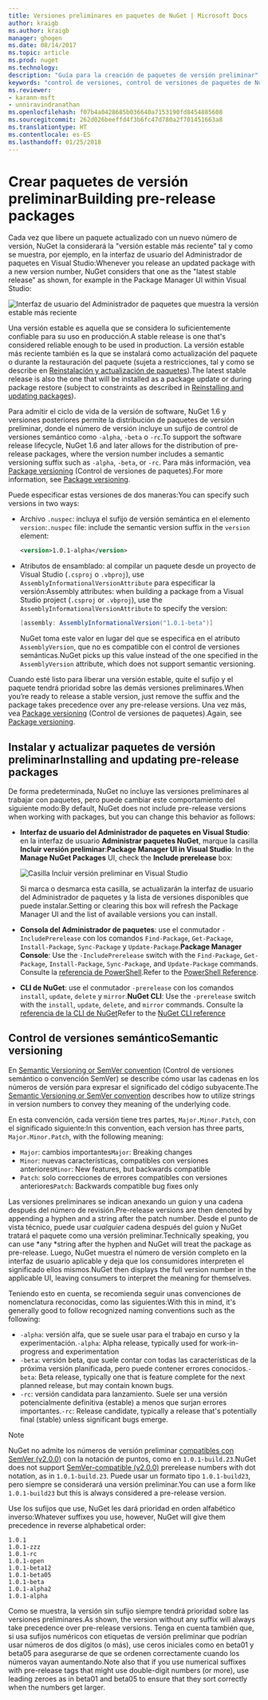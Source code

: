 ```yaml
---
title: Versiones preliminares en paquetes de NuGet | Microsoft Docs
author: kraigb
ms.author: kraigb
manager: ghogen
ms.date: 08/14/2017
ms.topic: article
ms.prod: nuget
ms.technology: 
description: "Guía para la creación de paquetes de versión preliminar"
keywords: "control de versiones, control de versiones de paquetes de NuGet, versiones preliminares de NuGet, paquetes de versiones preliminares de NuGet, versiones de paquetes de versión preliminar, versiones de paquetes RC, versiones de paquetes, control de versiones de semántica de NuGet"
ms.reviewer:
- karann-msft
- unniravindranathan
ms.openlocfilehash: f07b4a0428685b036640a7153190fd8454885608
ms.sourcegitcommit: 262d026beeffd4f3b6fc47d780a2f701451663a8
ms.translationtype: HT
ms.contentlocale: es-ES
ms.lasthandoff: 01/25/2018
---
```

# <a name="building-pre-release-packages"></a><span data-ttu-id="dcf30-104">Crear paquetes de versión preliminar</span><span class="sxs-lookup"><span data-stu-id="dcf30-104">Building pre-release packages</span></span>

<span data-ttu-id="dcf30-105">Cada vez que libere un paquete actualizado con un nuevo número de versión, NuGet la considerará la "versión estable más reciente" tal y como se muestra, por ejemplo, en la interfaz de usuario del Administrador de paquetes en Visual Studio:</span><span class="sxs-lookup"><span data-stu-id="dcf30-105">Whenever you release an updated package with a new version number, NuGet considers that one as the "latest stable release" as shown, for example in the Package Manager UI within Visual Studio:</span></span>

![Interfaz de usuario del Administrador de paquetes que muestra la versión estable más reciente](media/Prerelease_01-LatestStable.png)

<span data-ttu-id="dcf30-107">Una versión estable es aquella que se considera lo suficientemente confiable para su uso en producción.</span><span class="sxs-lookup"><span data-stu-id="dcf30-107">A stable release is one that's considered reliable enough to be used in production.</span></span> <span data-ttu-id="dcf30-108">La versión estable más reciente también es la que se instalará como actualización del paquete o durante la restauración del paquete (sujeta a restricciones, tal y como se describe en [Reinstalación y actualización de paquetes](../consume-packages/reinstalling-and-updating-packages.md)).</span><span class="sxs-lookup"><span data-stu-id="dcf30-108">The latest stable release is also the one that will be installed as a package update or during package restore (subject to constraints as described in [Reinstalling and updating packages](../consume-packages/reinstalling-and-updating-packages.md)).</span></span>

<span data-ttu-id="dcf30-109">Para admitir el ciclo de vida de la versión de software, NuGet 1.6 y versiones posteriores permite la distribución de paquetes de versión preliminar, donde el número de versión incluye un sufijo de control de versiones semántico como `-alpha`, `-beta` o `-rc`.</span><span class="sxs-lookup"><span data-stu-id="dcf30-109">To support the software release lifecycle, NuGet 1.6 and later allows for the distribution of pre-release packages, where the version number includes a semantic versioning suffix such as `-alpha`, `-beta`, or `-rc`.</span></span> <span data-ttu-id="dcf30-110">Para más información, vea [Package versioning](../reference/package-versioning.md#pre-release-versions) (Control de versiones de paquetes).</span><span class="sxs-lookup"><span data-stu-id="dcf30-110">For more information, see [Package versioning](../reference/package-versioning.md#pre-release-versions).</span></span>

<span data-ttu-id="dcf30-111">Puede especificar estas versiones de dos maneras:</span><span class="sxs-lookup"><span data-stu-id="dcf30-111">You can specify such versions in two ways:</span></span>

- <span data-ttu-id="dcf30-112">Archivo `.nuspec`: incluya el sufijo de versión semántica en el elemento `version`:</span><span class="sxs-lookup"><span data-stu-id="dcf30-112">`.nuspec` file: include the semantic version suffix in the `version` element:</span></span>

    ```xml
    <version>1.0.1-alpha</version>
    ```

- <span data-ttu-id="dcf30-113">Atributos de ensamblado: al compilar un paquete desde un proyecto de Visual Studio (`.csproj` o `.vbproj`), use `AssemblyInformationalVersionAttribute` para especificar la versión:</span><span class="sxs-lookup"><span data-stu-id="dcf30-113">Assembly attributes: when building a package from a Visual Studio project (`.csproj` or `.vbproj`), use the `AssemblyInformationalVersionAttribute` to specify the version:</span></span>

    ```cs
    [assembly: AssemblyInformationalVersion("1.0.1-beta")]
    ```

    <span data-ttu-id="dcf30-114">NuGet toma este valor en lugar del que se especifica en el atributo `AssemblyVersion`, que no es compatible con el control de versiones semánticas.</span><span class="sxs-lookup"><span data-stu-id="dcf30-114">NuGet picks up this value instead of the one specified in the `AssemblyVersion` attribute, which does not support semantic versioning.</span></span>

<span data-ttu-id="dcf30-115">Cuando esté listo para liberar una versión estable, quite el sufijo y el paquete tendrá prioridad sobre las demás versiones preliminares.</span><span class="sxs-lookup"><span data-stu-id="dcf30-115">When you’re ready to release a stable version, just remove the suffix and the package takes precedence over any pre-release versions.</span></span> <span data-ttu-id="dcf30-116">Una vez más, vea [Package versioning](../reference/package-versioning.md#pre-release-versions) (Control de versiones de paquetes).</span><span class="sxs-lookup"><span data-stu-id="dcf30-116">Again, see [Package versioning](../reference/package-versioning.md#pre-release-versions).</span></span>

## <a name="installing-and-updating-pre-release-packages"></a><span data-ttu-id="dcf30-117">Instalar y actualizar paquetes de versión preliminar</span><span class="sxs-lookup"><span data-stu-id="dcf30-117">Installing and updating pre-release packages</span></span>

<span data-ttu-id="dcf30-118">De forma predeterminada, NuGet no incluye las versiones preliminares al trabajar con paquetes, pero puede cambiar este comportamiento del siguiente modo:</span><span class="sxs-lookup"><span data-stu-id="dcf30-118">By default, NuGet does not include pre-release versions when working with packages, but you can change this behavior as follows:</span></span>

- <span data-ttu-id="dcf30-119">**Interfaz de usuario del Administrador de paquetes en Visual Studio**: en la interfaz de usuario **Administrar paquetes NuGet**, marque la casilla **Incluir versión preliminar**:</span><span class="sxs-lookup"><span data-stu-id="dcf30-119">**Package Manager UI in Visual Studio**: In the **Manage NuGet Packages** UI, check the **Include prerelease** box:</span></span>

    ![Casilla Incluir versión preliminar en Visual Studio](media/Prerelease_02-CheckPrerelease.png)

    <span data-ttu-id="dcf30-121">Si marca o desmarca esta casilla, se actualizarán la interfaz de usuario del Administrador de paquetes y la lista de versiones disponibles que puede instalar.</span><span class="sxs-lookup"><span data-stu-id="dcf30-121">Setting or clearing this box will refresh the Package Manager UI and the list of available versions you can install.</span></span>

- <span data-ttu-id="dcf30-122">**Consola del Administrador de paquetes**: use el conmutador `-IncludePrerelease` con los comandos `Find-Package`, `Get-Package`, `Install-Package`, `Sync-Package` y `Update-Package`.</span><span class="sxs-lookup"><span data-stu-id="dcf30-122">**Package Manager Console**: Use the `-IncludePrerelease` switch with the `Find-Package`, `Get-Package`, `Install-Package`, `Sync-Package`, and `Update-Package` commands.</span></span> <span data-ttu-id="dcf30-123">Consulte la [referencia de PowerShell](../tools/powershell-reference.md).</span><span class="sxs-lookup"><span data-stu-id="dcf30-123">Refer to the [PowerShell Reference](../tools/powershell-reference.md).</span></span>

- <span data-ttu-id="dcf30-124">**CLI de NuGet**: use el conmutador `-prerelease` con los comandos `install`, `update`, `delete` y `mirror`.</span><span class="sxs-lookup"><span data-stu-id="dcf30-124">**NuGet CLI**: Use the `-prerelease` switch with the `install`, `update`, `delete`, and `mirror` commands.</span></span> <span data-ttu-id="dcf30-125">Consulte la [referencia de la CLI de NuGet](../tools/nuget-exe-cli-reference.md)</span><span class="sxs-lookup"><span data-stu-id="dcf30-125">Refer to the [NuGet CLI reference](../tools/nuget-exe-cli-reference.md)</span></span>

## <a name="semantic-versioning"></a><span data-ttu-id="dcf30-126">Control de versiones semántico</span><span class="sxs-lookup"><span data-stu-id="dcf30-126">Semantic versioning</span></span>

<span data-ttu-id="dcf30-127">En [Semantic Versioning or SemVer convention](http://semver.org/spec/v1.0.0.html) (Control de versiones semántico o convención SemVer) se describe cómo usar las cadenas en los números de versión para expresar el significado del código subyacente.</span><span class="sxs-lookup"><span data-stu-id="dcf30-127">The [Semantic Versioning or SemVer convention](http://semver.org/spec/v1.0.0.html) describes how to utilize strings in version numbers to convey they meaning of the underlying code.</span></span>

<span data-ttu-id="dcf30-128">En esta convención, cada versión tiene tres partes, `Major.Minor.Patch`, con el significado siguiente:</span><span class="sxs-lookup"><span data-stu-id="dcf30-128">In this convention, each version has three parts, `Major.Minor.Patch`, with the following meaning:</span></span>

- <span data-ttu-id="dcf30-129">`Major`: cambios importantes</span><span class="sxs-lookup"><span data-stu-id="dcf30-129">`Major`: Breaking changes</span></span>
- <span data-ttu-id="dcf30-130">`Minor`: nuevas características, compatibles con versiones anteriores</span><span class="sxs-lookup"><span data-stu-id="dcf30-130">`Minor`: New features, but backwards compatible</span></span>
- <span data-ttu-id="dcf30-131">`Patch`: solo correcciones de errores compatibles con versiones anteriores</span><span class="sxs-lookup"><span data-stu-id="dcf30-131">`Patch`: Backwards compatible bug fixes only</span></span>

<span data-ttu-id="dcf30-132">Las versiones preliminares se indican anexando un guion y una cadena después del número de revisión.</span><span class="sxs-lookup"><span data-stu-id="dcf30-132">Pre-release versions are then denoted by appending a hyphen and a string after the patch number.</span></span> <span data-ttu-id="dcf30-133">Desde el punto de vista técnico, puede usar *cualquier* cadena después del guion y NuGet tratará el paquete como una versión preliminar.</span><span class="sxs-lookup"><span data-stu-id="dcf30-133">Technically speaking, you can use *any *string after the hyphen and NuGet will treat the package as pre-release.</span></span> <span data-ttu-id="dcf30-134">Luego, NuGet muestra el número de versión completo en la interfaz de usuario aplicable y deja que los consumidores interpreten el significado ellos mismos.</span><span class="sxs-lookup"><span data-stu-id="dcf30-134">NuGet then displays the full version number in the applicable UI, leaving consumers to interpret the meaning for themselves.</span></span>

<span data-ttu-id="dcf30-135">Teniendo esto en cuenta, se recomienda seguir unas convenciones de nomenclatura reconocidas, como las siguientes:</span><span class="sxs-lookup"><span data-stu-id="dcf30-135">With this in mind, it's generally good to follow recognized naming conventions such as the following:</span></span>

- <span data-ttu-id="dcf30-136">`-alpha`: versión alfa, que se suele usar para el trabajo en curso y la experimentación.</span><span class="sxs-lookup"><span data-stu-id="dcf30-136">`-alpha`: Alpha release, typically used for work-in-progress and experimentation</span></span>
- <span data-ttu-id="dcf30-137">`-beta`: versión beta, que suele contar con todas las características de la próxima versión planificada, pero puede contener errores conocidos.</span><span class="sxs-lookup"><span data-stu-id="dcf30-137">`-beta`: Beta release, typically one that is feature complete for the next planned release, but may contain known bugs.</span></span>
- <span data-ttu-id="dcf30-138">`-rc`: versión candidata para lanzamiento. Suele ser una versión potencialmente definitiva (estable) a menos que surjan errores importantes.</span><span class="sxs-lookup"><span data-stu-id="dcf30-138">`-rc`: Release candidate, typically a release that's potentially final (stable) unless significant bugs emerge.</span></span>

> [!Note]
> <span data-ttu-id="dcf30-139">NuGet no admite los números de versión preliminar [compatibles con SemVer (v2.0.0)](http://semver.org/spec/v2.0.0.html) con la notación de puntos, como en `1.0.1-build.23`.</span><span class="sxs-lookup"><span data-stu-id="dcf30-139">NuGet does not support [SemVer-compatible (v2.0.0)](http://semver.org/spec/v2.0.0.html) prerelease numbers with dot notation, as in `1.0.1-build.23`.</span></span> <span data-ttu-id="dcf30-140">Puede usar un formato tipo `1.0.1-build23`, pero siempre se considerará una versión preliminar.</span><span class="sxs-lookup"><span data-stu-id="dcf30-140">You can use a form like `1.0.1-build23` but this is always considered a pre-release version.</span></span>

<span data-ttu-id="dcf30-141">Use los sufijos que use, NuGet les dará prioridad en orden alfabético inverso:</span><span class="sxs-lookup"><span data-stu-id="dcf30-141">Whatever suffixes you use, however, NuGet will give them precedence in reverse alphabetical order:</span></span>

    1.0.1
    1.0.1-zzz
    1.0.1-rc
    1.0.1-open
    1.0.1-beta12
    1.0.1-beta05
    1.0.1-beta
    1.0.1-alpha2
    1.0.1-alpha

<span data-ttu-id="dcf30-142">Como se muestra, la versión sin sufijo siempre tendrá prioridad sobre las versiones preliminares.</span><span class="sxs-lookup"><span data-stu-id="dcf30-142">As shown, the version without any suffix will always take precedence over pre-release versions.</span></span> <span data-ttu-id="dcf30-143">Tenga en cuenta también que, si usa sufijos numéricos con etiquetas de versión preliminar que podrían usar números de dos dígitos (o más), use ceros iniciales como en beta01 y beta05 para asegurarse de que se ordenen correctamente cuando los números vayan aumentando.</span><span class="sxs-lookup"><span data-stu-id="dcf30-143">Note also that if you use numerical suffixes with pre-release tags that might use double-digit numbers (or more), use leading zeroes as in beta01 and beta05 to ensure that they sort correctly when the numbers get larger.</span></span>
